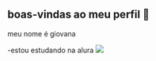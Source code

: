 ## boas-vindas ao meu perfil 🎀

meu nome é giovana 

-estou estudando na alura 
![](https://tenor.com/bQ218.gif)
